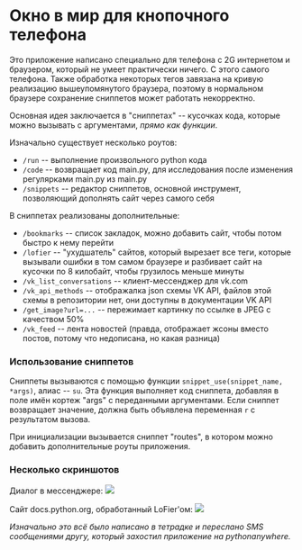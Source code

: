 # Окно в мир для кнопочного телефона

Это приложение написано специально для телефона с 2G интернетом
и браузером, который не умеет практически ничего. С этого самого телефона.
Также обработка некоторых тегов завязана на кривую реализацию
вышеупомянутого браузера, поэтому в нормальном браузере
сохранение сниппетов может работать некорректно.

Основная идея заключается в "сниппетах" -- кусочках кода,
которые можно вызывать с аргументами, _прямо как функции_.

Изначально существует несколько роутов:
- `/run` -- выполнение произвольного python кода
- `/code` -- возвращает код main.py, для исследования
  после изменения регулярками main.py из main.py
- `/snippets` -- редактор сниппетов, основной инструмент,
  позволяющий дополнять сайт через самого себя

В сниппетах реализованы дополнительные:
- `/bookmarks` -- список закладок, можно добавить сайт,
  чтобы потом быстро к нему перейти
- `/lofier` -- "ухудшатель" сайтов, который вырезает все теги,
  которые вызывали ошибки в том самом браузере и разбивает сайт
  на кусочки по 8 килобайт, чтобы грузилось меньше минуты
- `/vk_list_conversations` -- клиент-мессенджер для vk.com
- `/vk_api_methods` -- отображалка json схемы VK API,
  файлов этой схемы в репозитории нет, они доступны в документации VK API
- `/get_image?url=...` -- пережимает картинку по ссылке в JPEG с качеством 50%
- `/vk_feed` -- лента новостей (правда, отображает жсоны
  вместо постов, потому что недописана, но какая разница)


### Использование сниппетов

Сниппеты вызываются с помощью функции `snippet_use(snippet_name, *args)`,
алиас -- `su`. Эта функция выполняет код сниппета,
добавляя в поле имён кортеж "args" с переданными аргументами.
Если сниппет возвращает значение, должна быть объявлена переменная
`r` с результатом вызова.

При инициализации вызывается сниппет "routes",
в котором можно добавить дополнительные роуты приложения.


### Несколько скриншотов

Диалог в мессенджере:
![](https://sun9-31.userapi.com/impg/Yw4XZN61sAlsM2EeHz-Kg30DS-IaBgi-NsHVsA/3Whb_htd-PI.jpg?size=607x487&quality=96&sign=fabebf5f370ef0e9047415d269c53063&type=album)

Сайт docs.python.org, обработанный LoFier'ом:
![](https://sun9-49.userapi.com/impg/G2gC2LAmEZ3lOaD14i9NVfqrfQxUWkDruDMYfQ/qP7Ke_qsd6w.jpg?size=1613x709&quality=96&sign=87f6aa586ddeab13d49cae488a6531cb&type=album)


_Изначально это всё было написано в тетрадке и переслано SMS_
_сообщениями другу, который захостил приложение на pythonanywhere._

